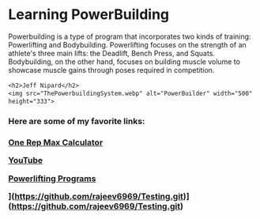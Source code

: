 <!DOCTYPE html>
<html lang="en">
<head>
    <title>My First HTML Website</title>
</head>
<body>
    <h1>Learning PowerBuilding</h1>
    <p>Powerbuilding is a type of program that incorporates two kinds of training: Powerlifting and Bodybuilding. Powerlifting focuses on the strength of an athlete's three main lifts: the Deadlift, Bench Press, and Squats. Bodybuilding, on the other hand, focuses on building muscle volume to showcase muscle gains through poses required in competition.</p>

    <h2>Jeff Nipard</h2>
    <img src="ThePowerbuildingSystem.webp" alt="PowerBuilder" width="500" height="333">
    
<h3>Here are some of my favorite links:<h3/>
    <p><a href="https://exrx.net/Calculators/OneRepMax/Calculator">One Rep Max Calculator</a></p>
    <p><a href="https://www.youtube.com/">YouTube</a></p>
    <p><a href="https://www.powerliftingtowin.com/powerlifting-programs/">Powerlifting Programs</a></p>
    
](https://github.com/rajeev6969/Testing.git)](https://github.com/rajeev6969/Testing.git)
